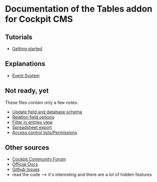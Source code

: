 # Documentation of the Tables addon for Cockpit CMS

## Tutorials

* [Getting started](getting_started_tutorial.md)

## Explanations

* [Event System](event_system.md)

## Not ready, yet

These files contain only a few notes.

* [Update field and database schema](update_change_database_schema.md)
* [Relation field options](relation_field_options.md)
* [Filter in entries view](filter_in_entries_view.md)
* [Spreadsheet export](export.md)
* [Access control lists/Permissions](acl_permissions.md)

## Other sources

* [Cockpit Community Forum](https://discourse.getcockpit.com/)
* [Official Docs](https://getcockpit.com/documentation)
* [Github Issues](https://github.com/agentejo/cockpit/issues)
* read the code --> it's interesting and there are a lot of hidden features
